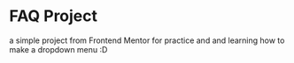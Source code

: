 # FAQ Project
a simple project from Frontend Mentor for practice and and learning how to make a dropdown menu :D
